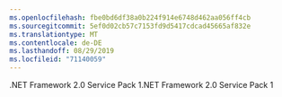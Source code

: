 ```yaml
---
ms.openlocfilehash: fbe0bd6df38a0b224f914e6748d462aa056ff4cb
ms.sourcegitcommit: 5ef0d02cb57c7153fd9d5417cdcad45665af832e
ms.translationtype: MT
ms.contentlocale: de-DE
ms.lasthandoff: 08/29/2019
ms.locfileid: "71140059"
---
```

<span data-ttu-id="96515-101">.NET Framework 2.0 Service Pack 1</span><span class="sxs-lookup"><span data-stu-id="96515-101">.NET Framework 2.0 Service Pack 1</span></span>